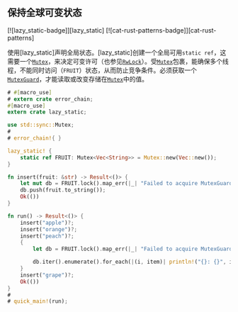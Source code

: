 ## 保持全球可变状态

[![lazy_static-badge]][lazy_static] [![cat-rust-patterns-badge]][cat-rust-patterns]

使用[lazy_static]声明全局状态。[lazy_static]创建一个全局可用`static ref`，这需要一个[`Mutex`]，来决定可变许可（也参见[`RwLock`]）。受[`Mutex`]包裹，能确保多个线程，不能同时访问（`FRUIT`）状态，从而防止竞争条件。必须获取一个[`MutexGuard`]，才能读取或改变存储在[`Mutex`]中的值。

```rust
# #[macro_use]
# extern crate error_chain;
#[macro_use]
extern crate lazy_static;

use std::sync::Mutex;
#
# error_chain!{ }

lazy_static! {
    static ref FRUIT: Mutex<Vec<String>> = Mutex::new(Vec::new());
}

fn insert(fruit: &str) -> Result<()> {
    let mut db = FRUIT.lock().map_err(|_| "Failed to acquire MutexGuard")?;
    db.push(fruit.to_string());
    Ok(())
}

fn run() -> Result<()> {
    insert("apple")?;
    insert("orange")?;
    insert("peach")?;
    {
        let db = FRUIT.lock().map_err(|_| "Failed to acquire MutexGuard")?;

        db.iter().enumerate().for_each(|(i, item)| println!("{}: {}", i, item));
    }
    insert("grape")?;
    Ok(())
}
#
# quick_main!(run);
```

[`mutex`]: https://doc.rust-lang.org/std/sync/struct.Mutex.html

[`mutexguard`]: https://doc.rust-lang.org/std/sync/struct.MutexGuard.html

[`rwlock`]: https://doc.rust-lang.org/std/sync/struct.RwLock.html
